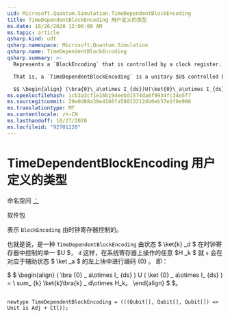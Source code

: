 ```yaml
---
uid: Microsoft.Quantum.Simulation.TimeDependentBlockEncoding
title: TimeDependentBlockEncoding 用户定义的类型
ms.date: 10/26/2020 12:00:00 AM
ms.topic: article
qsharp.kind: udt
qsharp.namespace: Microsoft.Quantum.Simulation
qsharp.name: TimeDependentBlockEncoding
qsharp.summary: >-
  Represents a `BlockEncoding` that is controlled by a clock register.

  That is, a `TimeDependentBlockEncoding` is a unitary $U$ controlled by a state $\ket{k}_d$ in clock register `d` such that an arbitrary operator $H_k$ of interest that acts on the system register `s` is encoded in the top- left block corresponding to auxiliary state $\ket{0}_a$. That is,

  $$ \begin{align} (\bra{0}\_a\otimes I_{ds})U(\ket{0}\_a\otimes I_{ds}) = \sum_{k}\ket{k}\bra{k}\_d\otimes H_k. \end{align} $$.
ms.openlocfilehash: 1cb3a3cf1e16b194eebd1574da6f9934fc34e5f7
ms.sourcegitcommit: 29e0d88a30e4166fa580132124b0eb57e1f0e986
ms.translationtype: MT
ms.contentlocale: zh-CN
ms.lasthandoff: 10/27/2020
ms.locfileid: "92701220"
---
```

# <a name="timedependentblockencoding-user-defined-type"></a>TimeDependentBlockEncoding 用户定义的类型

命名空间 [：](xref:Microsoft.Quantum.Simulation)

软件包 [](https://nuget.org/packages/)


表示 `BlockEncoding` 由时钟寄存器控制的。

也就是说，是一种 `TimeDependentBlockEncoding` 由状态 $ \ket{k} _d $ 在时钟寄存器中控制的单一 $U $， `d` 这样，在系统寄存器上操作的任意 $H _k $ 就 `s` 会在对应于辅助状态 $ \ket _a $ 的左上块中进行编码 {0} 。 即：

$ $ \begin{align} ( \bra {0} \_ a\otimes I_ {ds} ) U ( \ket {0} \_ a\otimes I_ {ds} ) = \ sum_ {k} \ket{k}\bra{k} \_ d\otimes H_k。
\end{align} $ $。

```qsharp

newtype TimeDependentBlockEncoding = (((Qubit[], Qubit[], Qubit[]) => Unit is Adj + Ctl));
```

